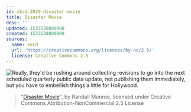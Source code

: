 ```yaml
---
id: xkcd.2029-disaster-movie
title: Disaster Movie
desc: ''
updated: 1533538800000
created: 1533538800000
sources:
  name: xkcd
  url: 'https://creativecommons.org/licenses/by-nc/2.5/'
  license: Creative Commons 2.5
---
```

![Really, they'd be rushing around collecting revisions to go into the next scheduled quarterly public data update, not publishing them immediately, but you have to embellish things a little for Hollywood.](https://imgs.xkcd.com/comics/disaster_movie.png)
> "[Disaster Movie](https://xkcd.com/2029/)", by Randall Munroe, licensed under Creative Commons Attribution-NonCommercial 2.5 License
